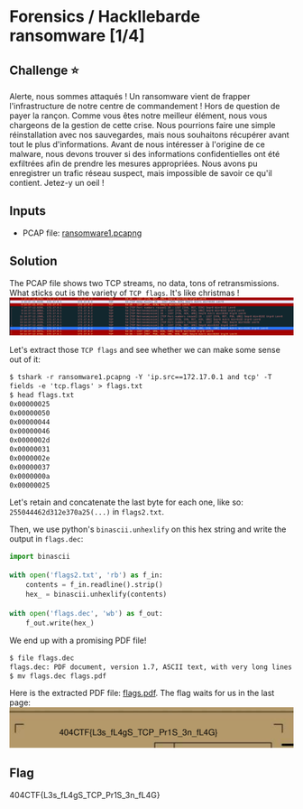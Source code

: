 #  Forensics / Hackllebarde ransomware [1/4]

## Challenge :star:
Alerte, nous sommes attaqués ! Un ransomware vient de frapper l'infrastructure de notre centre de commandement ! Hors de question de payer la rançon.
Comme vous êtes notre meilleur élément, nous vous chargeons de la gestion de cette crise. Nous pourrions faire une simple réinstallation avec nos sauvegardes, mais nous souhaitons récupérer avant tout le plus d'informations. Avant de nous intéresser à l'origine de ce malware, nous devons trouver si des informations confidentielles ont été exfiltrées afin de prendre les mesures appropriées. Nous avons pu enregistrer un trafic réseau suspect, mais impossible de savoir ce qu'il contient. Jetez-y un oeil !

## Inputs
- PCAP file: [ransomware1.pcapng](./ransomware1.pcapng)

## Solution
The PCAP file shows two TCP streams, no data, tons of retransmissions. What sticks out is the variety of `TCP flags`. It's like christmas !
![tcp_flag_christmas.png](./tcp_flag_christmas.png)

Let's extract those `TCP flags` and see whether we can make some sense out of it:

```console
$ tshark -r ransomware1.pcapng -Y 'ip.src==172.17.0.1 and tcp' -T fields -e 'tcp.flags' > flags.txt
$ head flags.txt
0x00000025
0x00000050
0x00000044
0x00000046
0x0000002d
0x00000031
0x0000002e
0x00000037
0x0000000a
0x00000025
```

Let's retain and concatenate the last byte for each one, like so: `255044462d312e370a25(...)` in `flags2.txt`.

Then, we use python's `binascii.unhexlify` on this hex string and write the output in `flags.dec`:
```python
import binascii

with open('flags2.txt', 'rb') as f_in:
    contents = f_in.readline().strip()
    hex_ = binascii.unhexlify(contents)

with open('flags.dec', 'wb') as f_out:
    f_out.write(hex_)
```

We end up with a promising PDF file!
```console
$ file flags.dec
flags.dec: PDF document, version 1.7, ASCII text, with very long lines
$ mv flags.dec flags.pdf
```

Here is the extracted PDF file: [flags.pdf](./flags.pdf). The flag waits for us in the last page:
![flag.png](./flag.png)

## Flag
404CTF{L3s_fL4gS_TCP_Pr1S_3n_fL4G}
